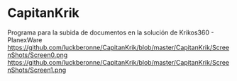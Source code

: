 # CapitanKrik
Programa para la subida de documentos en la solución de Krikos360 - PlanexWare 
https://github.com/luckberonne/CapitanKrik/blob/master/CapitanKrik/ScreenShots/Screen0.png
https://github.com/luckberonne/CapitanKrik/blob/master/CapitanKrik/ScreenShots/Screen1.png
